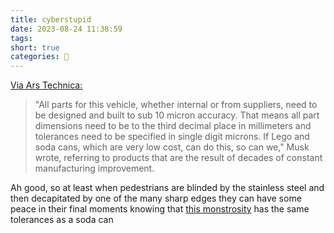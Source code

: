 ```yaml
---
title: cyberstupid
date: 2023-08-24 11:38:59
tags:
short: true
categories: 💬
---
```


[Via Ars Technica:](https://arstechnica.com/cars/2023/08/tesla-cybertrucks-bad-build-quality-shows-up-like-a-sore-thumb-musk-says/?comments=1&comments-page=1)

> "All parts for this vehicle, whether internal or from suppliers, need to be designed and built to sub 10 micron accuracy. That means all part dimensions need to be to the third decimal place in millimeters and tolerances need to be specified in single digit microns. If Lego and soda cans, which are very low cost, can do this, so can we," Musk wrote, referring to products that are the result of decades of constant manufacturing improvement.

Ah good, so at least when pedestrians are blinded by the stainless steel and then decapitated by one of the many sharp edges they can have some peace in their final moments knowing that <a href="/blog/2023/08/24/cyberstupid/cyberstupid.png" target="_blank">this monstrosity</a> has the same tolerances as a soda can

